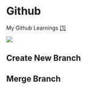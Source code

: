 # Github
My Github Learnings
[[1]](https://www.youtube.com/watch?v=3a2x1iJFJWc)

![](https://i.ibb.co/0X29fQ2/Git-Work-Flow.png)

## Create New Branch

## Merge Branch
